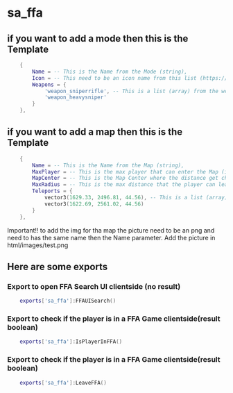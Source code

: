 # sa_ffa

## if you want to add a mode then this is the Template

```lua
    {
        Name = -- This is the Name from the Mode (string),
        Icon = -- This need to be an icon name from this list (https://fontawesome.com/icons/) but you can let this emtpy if you dont want an icon (string),
        Weapons = {
            'weapon_sniperrifle', -- This is a list (array) from the weapons that are in this mode, you get the list from here: https://wiki.rage.mp/index.php?title=Weapons
            'weapon_heavysniper'
        }
    },
```

## if you want to add a map then this is the Template

```lua
    {
        Name = -- This is the Name from the Map (string), 
        MaxPlayer = -- This is the max player that can enter the Map (interger), 
        MapCenter = -- This is the Map Center where the distance get checked from (vector3),  
        MaxRadius = -- This is the max distance that the player can leave the area from ths MapCenter (integer), 
        Teleports = {
            vector3(1629.33, 2496.81, 44.56), -- This is a list (array) where all spawnpoints from the map are listed (vector3)
            vector3(1622.69, 2561.02, 44.56)
        }
    },
```
Important!!
to add the img for tha map the picture need to be an png and need to has the same name then the Name parameter. Add the picture in html/images/test.png


## Here are some exports


### Export to open FFA Search UI clientside (no result)
```lua
    exports['sa_ffa']:FFAUISearch()
```

### Export to check if the player is in a FFA Game clientside(result boolean)
```lua
    exports['sa_ffa']:IsPlayerInFFA()
```

### Export to check if the player is in a FFA Game clientside(result boolean)
```lua
    exports['sa_ffa']:LeaveFFA()
```